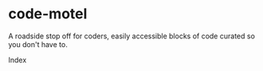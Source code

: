 # code-motel
A roadside stop off for coders, easily accessible blocks of code curated so you don't have to.

Index
